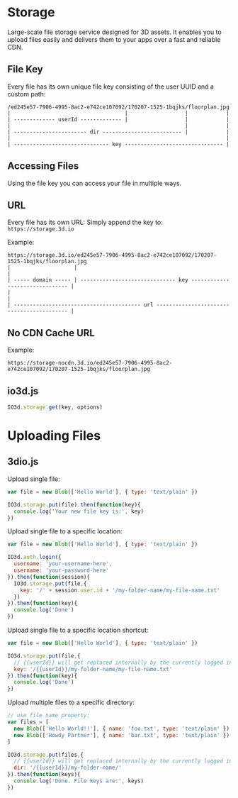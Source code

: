 # Storage

Large-scale file storage service designed for 3D assets. It enables you to upload files easily and delivers them to your apps over a fast and reliable CDN.

## File Key

Every file has its own unique file key consisting of the user UUID and a custom path:
```text
/ed245e57-7906-4995-8ac2-e742ce107092/170207-1525-1bqjks/floorplan.jpg
|                                    |                  |            |
| ------------- userId ------------- |                  |            |
|                                                       |            |
| ----------------------- dir ------------------------- |            |
|                                                                    |
| ------------------------------ key ------------------------------- |
```

## Accessing Files

Using the file key you can access your file in multiple ways.

## URL

Every file has its own URL: Simply append the key to: `https://storage.3d.io`

Example:
```text
https://storage.3d.io/ed245e57-7906-4995-8ac2-e742ce107092/170207-1525-1bqjks/floorplan.jpg
|                    |                                                                    |
| ----- domain ----- | ------------------------------ key ------------------------------- |
|                                                                                         |
| ---------------------------------------- url ------------------------------------------ |
```

## No CDN Cache URL

Example:
```text
https://storage-nocdn.3d.io/ed245e57-7906-4995-8ac2-e742ce107092/170207-1525-1bqjks/floorplan.jpg
```

## io3d.js

```javascript
IO3d.storage.get(key, options)
```

# Uploading Files 

## 3dio.js

Upload single file:
```javascript
var file = new Blob(['Hello World'], { type: 'text/plain' })

IO3d.storage.put(file).then(function(key){
  console.log('Your new file key is:', key)
})
```

Upload single file to a specific location:
```javascript
var file = new Blob(['Hello World'], { type: 'text/plain' })

IO3d.auth.login({
  username: 'your-username-here',
  username: 'your-password-here'
}).then(function(session){
  IO3d.storage.put(file,{
    key: '/' + session.user.id + '/my-folder-name/my-file-name.txt'
  })
}).then(function(key){
  console.log('Done')
})
```

Upload single file to a specific location shortcut:
```javascript
var file = new Blob(['Hello World'], { type: 'text/plain' })

IO3d.storage.put(file,{
  // {{userId}} will get replaced internally by the currently logged in user id.
  key: '/{{userId}}/my-folder-name/my-file-name.txt'
}).then(function(key){
  console.log('Done')
})
```

Upload multiple files to a specific directory:
```javascript
// use file name property: 
var files = [
  new Blob(['Hello World!!'], { name: 'foo.txt', type: 'text/plain' }),
  new Blob(['Howdy Partner'], { name: 'bar.txt', type: 'text/plain' })
]

IO3d.storage.put(files,{
  // {{userId}} will get replaced internally by the currently logged in user id.
  dir: '/{{userId}}/my-folder-name/'
}).then(function(keys){
  console.log('Done. File keys are:', keys)
})
```

